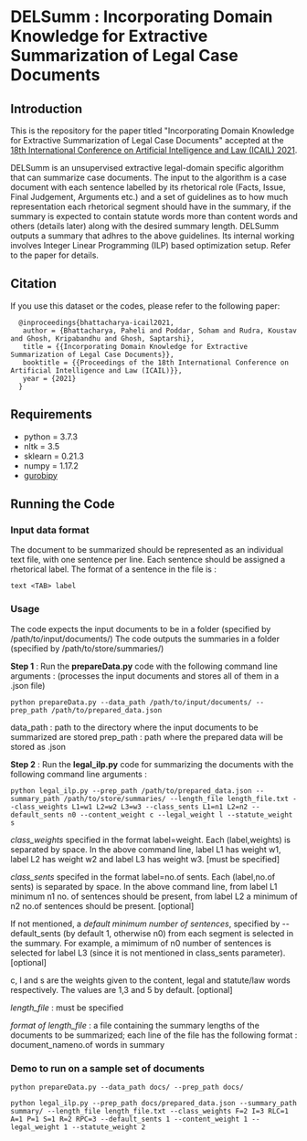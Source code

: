 # DELSumm : Incorporating Domain Knowledge for Extractive Summarization of Legal Case Documents

## Introduction
This is the repository for the paper titled "Incorporating Domain Knowledge for Extractive Summarization of Legal Case Documents" accepted at the <a href="https://icail.lawgorithm.com.br/">18th International Conference on Artificial Intelligence and Law (ICAIL) 2021</a>.

DELSumm is an unsupervised extractive legal-domain specific algorithm that can summarize case documents. The input to the algorithm is a case document with each sentence labelled by its rhetorical role (Facts, Issue, Final Judgement, Arguments etc.) and a set of guidelines as to how much representation each rhetorical segment should have in the summary, if the summary is expected to contain statute words more than content words and others (details later) along with the desired summary length. DELSumm outputs a summary that adhres to the above guidelines. Its internal working involves Integer Linear Programming (ILP) based optimization setup. Refer to the paper for details.

## Citation
If you use this dataset or the codes, please refer to the following paper:
```
  @inproceedings{bhattacharya-icail2021,
   author = {Bhattacharya, Paheli and Poddar, Soham and Rudra, Koustav and Ghosh, Kripabandhu and Ghosh, Saptarshi},
   title = {{Incorporating Domain Knowledge for Extractive Summarization of Legal Case Documents}},
   booktitle = {{Proceedings of the 18th International Conference on Artificial Intelligence and Law (ICAIL)}},
   year = {2021}
  }
```

## Requirements
- python = 3.7.3
- nltk = 3.5
- sklearn = 0.21.3
- numpy = 1.17.2
- <a href="https://www.gurobi.com/documentation/9.1/quickstart_mac/cs_using_pip_to_install_gr.html">gurobipy</a>

## Running the Code

### Input data format

The document to be summarized should be represented as an individual text file, with one sentence per line. Each sentence should be assigned a rhetorical label. The format of a sentence in the file is : 
  ```
  text <TAB> label
  ```

### Usage

The code expects the input documents to be in a folder (specified by /path/to/input/documents/)
The code outputs the summaries in a folder (specified by /path/to/store/summaries/)

**Step 1** : Run the **prepareData.py** code with the following command line arguments :
(processes the input documents and stores all of them in a .json file)

``python prepareData.py --data_path /path/to/input/documents/ --prep_path /path/to/prepared_data.json``

data_path : path to the directory where the input documents to be summarized are stored
prep_path : path where the prepared data will be stored as .json


**Step 2** : Run the **legal_ilp.py** code for summarizing the documents with the following command line arguments :

``python legal_ilp.py --prep_path /path/to/prepared_data.json --summary_path /path/to/store/summaries/ --length_file length_file.txt --class_weights L1=w1 L2=w2 L3=w3 --class_sents L1=n1 L2=n2 --default_sents n0 --content_weight c --legal_weight l --statute_weight s``

*class_weights* specified in the format label=weight. Each (label,weights) is separated by space. In the above command line, label L1 has weight w1, label L2 has weight w2 and label L3 has weight w3. [must be specified]

*class_sents* specifed in the format label=no.of sents. Each (label,no.of sents) is separated by space. In the above command line, from label L1 minimum n1 no. of sentences should be present, from label L2 a minimum of n2 no.of sentences should be present. [optional]

If not mentioned, a *default minimum number of sentences*, specified by --default_sents (by default 1, otherwise n0) from each segment is selected in the summary. For example, a mimimum of n0 number of sentences is selected for label L3 (since it is not mentioned in class_sents parameter). [optional]

c, l and s are the weights given to the content, legal and statute/law words respectively. The values are 1,3 and 5 by default. [optional]

*length_file* : must be specified

*format of length_file* : a file containing the summary lengths of the documents to be summarized; each line of the file has the following format : document_name<tab>no.of words in summary

### Demo to run on a sample set of documents

``python prepareData.py --data_path docs/ --prep_path docs/``

``python legal_ilp.py --prep_path docs/prepared_data.json --summary_path summary/ --length_file length_file.txt --class_weights F=2 I=3 RLC=1 A=1 P=1 S=1 R=2 RPC=3 --default_sents 1 --content_weight 1 --legal_weight 1 --statute_weight 2``
